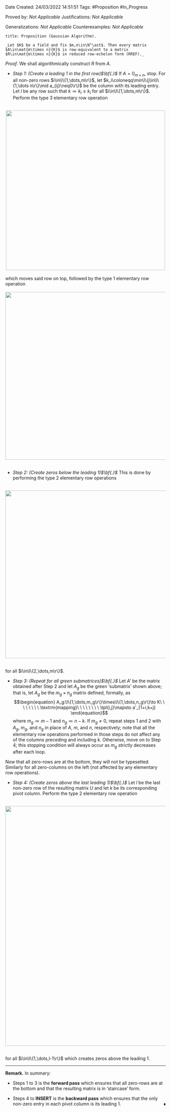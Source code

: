 <br />
<br />

Date Created: 24/03/2022 14:51:51
Tags: #Proposition #In_Progress

Proved by: _Not Applicable_
Justifications: _Not Applicable_

Generalizations: _Not Applicable_
Counterexamples: _Not Applicable_

``` ad-Proposition
title: Proposition (Gaussian Algorithm).

_Let $K$ be a field and fix $m,n\in\N^\ast$. Then every matrix $A\in\mat{m\times n}{K}$ is row-equivalent to a matrix $R\in\mat{m\times n}{K}$ in reduced row-echelon form (RREF)._

```

_Proof_. We shall algorithmically construct $R$ from $A$.
* _Step 1: (Create a leading 1 in the first row)$\bf{.}$_ If $A=0_{m\times n}$, stop. For all non-zero rows $i\in\l\{1,\dots,m\r\}$, let $k_i\coloneqq\min\l\{j\in\l\{1,\dots n\r\}\mid a_{ij}\neq0\r\}$ be the column with its leading entry. Let $l$ be any row such that $k\coloneqq k_l\leq k_i$ for all $i\in\l\{1,\dots,m\r\}$. Perform the type 3 elementary row operation
<br>
  <center><img src="https://raw.githubusercontent.com/zhaoshenzhai/MathWiki/master/Images/2022-03-24_185733/image.svg", width=500></center>
<br>
which moves said row on top, followed by the type 1 elementary row operation
<br>
<br>
  <center><img src="https://raw.githubusercontent.com/zhaoshenzhai/MathWiki/master/Images/2022-03-24_201822/image.svg", width=525></center>
<br>

* _Step 2: (Create zeros below the leading 1)$\bf{.}$_ This is done by performing the type 2 elementary row operations
<br>
  <center><img src="https://raw.githubusercontent.com/zhaoshenzhai/MathWiki/master/Images/2022-03-24_203210/image.svg", width=525></center>
<br>

  for all $i\in\l\{2,\dots,m\r\}$.
* _Step 3: (Repeat for all green submatrices)$\bf{.}$_ Let $A'$ be the matrix obtained after Step 2 and let $A_g$ be the green $\textrm{`}$submatrix$\textrm{'}$ shown above; that is, let $A_g$ be the $m_g\times n_g$ matrix defined, formally, as
$$\begin{equation}
    A_g:\l\{1,\dots,m_g\r\}\times\l\{1,\dots,n_g\r\}\to K\ \ \ \ \ \ \ \ \textrm{mapping}\ \ \ \ \ \ \ \ \tpl{i,j}\mapsto a'_{1+i,k+j}
\end{equation}$$
where $m_g\coloneqq m-1$ and $n_g\coloneqq n-k$. If $m_g\neq0$, repeat steps 1 and 2 with $A_g$, $m_g$, and $n_g$ in place of $A$, $m$, and $n$, respectively; note that all the elementary row operations performed in those steps do not affect any of the columns preceding and including $k$. Otherwise, move on to Step 4; this stopping condition will always occur as $m_g$ strictly decreases after each loop.

Now that all zero-rows are at the bottom, they will not be typesetted. Similarly for all zero-columns on the left (not affected by any elementary row operations).
* _Step 4: (Create zeros above the last leading 1)$\bf{.}$_ Let $l$ be the last non-zero row of the resulting matrix $U$ and let $k$ be its corresponding pivot column. Perform the type 2 elementary row operation
<br>
  <center><img src="https://raw.githubusercontent.com/zhaoshenzhai/MathWiki/master/Images/2022-06-07_044007/image.svg", width=750></center>
<br>

  for all $i\in\l\{1,\dots,l-1\r\}$ which creates zeros above the leading 1.

---

**Remark.** In summary:
* Steps 1 to 3 is the **forward pass** which ensures that all zero-rows are at the bottom and that the resulting matrix is in $\textrm{`}$staircase$\textrm{'}$ form.

* Steps 4 to **INSERT** is the **backward pass** which ensures that the only non-zero entry in each pivot column is its leading 1.<span style="float:right;">$\blacklozenge$</span>
